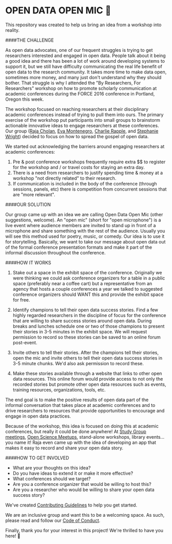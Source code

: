# OPEN DATA OPEN MIC  :microphone:

This repository was created to help us bring an idea from a workshop into reality.

####THE CHALLENGE

As open data advocates, one of our frequent struggles is trying to get researchers interested and engaged in open data. People talk about it being a good idea and there has been a lot of work around developing systems to support it, but we still have difficulty communicating the real life benefit of open data to the research community. It takes more time to make data open, sometimes more money, and many just don't understand why they should bother.  That struggle is why I attended the "By Researchers, For Researchers" workshop on how to promote scholarly communication at academic conferences during the FORCE 2016 conference in Portland, Oregon this week.

The workshop focused on reaching researchers at their disciplinary academic conferences instead of trying to pull them into ours. The primary exercise of the workshop put participants into small groups to brainstorm actionable innovative ideas to engage researchers at these conferences.  Our group ([Raja Cholan](https://twitter.com/what_raja_says), [Eva Montenegro](https://www.linkedin.com/in/evamontenegro), [Charlie Rapple](https://twitter.com/charlierapple), and [Stephanie Wright](https://twitter.com/shefw)) decided to focus on how to spread the gospel of open data.

We started out acknowledging the barriers around engaging researchers at academic conferences:  
1. Pre & post conference workshops frequently require extra $$ to register for the workshop and / or travel costs for staying an extra day.  
2. There is a need from researchers to justify spending time & money at a workshop "not directly related" to their research.  
3. If communication is included in the body of the conference (through sessions, panels, etc) there is competition from concurrent sessions that are "more relevant".

####OUR SOLUTION

Our group came up with an idea we are calling Open Data Open Mic (other suggestions, welcome). An "open mic" (short for "open microphone") is a live event where audience members are invited to stand up in front of a microphone and share something with the rest of the audience. Usually you will see this method used for poetry, music, or comedy. Our idea is to use it for storytelling. Basically, we want to take our message about open data out of the formal conference presentation formats and make it part of the informal discussion throughout the conference.

####HOW IT WORKS

1. Stake out a space in the exhibit space of the conference.
	Originally we were thinking we could ask conference organizers for a table in a public space (preferably near a coffee cart) but a representative from an agency that hosts a couple conferences a year we talked to suggested conference organizers should WANT this and provide the exhibit space for free.

2. Identify champions to tell their open data success stories.
	Find a few highly regarded researchers in the discipline of focus for the conference that are willing to share success stories around open data.  During breaks and lunches schedule one or two of those champions to present their stories in 3-5 minutes in the exhibit space.  We will request permission to record so these stories can be saved to an online forum post-event.

3. Invite others to tell their stories.
	After the champions tell their stories, open the mic and invite others to tell their open data success stories in 3-5 minute chunks.  We'd also ask permission to record these.

4. Make these stories available through a website that links to other open data resources.
	This online forum would provide access to not only the recorded stories but promote other open data resources such as events, training resources, organizations, tools, etc. 

The end goal is to make the positive results of open data part of the informal conversation that takes place at academic conferences and to drive researchers to resources that provide opportunities to encourage and engage in open data practices.

Because of the workshop, this idea is focused on doing this at academic conferences, but really it could be done anywhere! At [Study Group meetings](http://mozillascience.github.io/studyGroupHandbook/), [Open Science Meetups](http://www.meetup.com/find/?allMeetups=false&keywords=%22open+science%22&radius=Infinity&userFreeform=Seattle%2C+WA&mcId=z98195&mcName=Seattle%2C+WA&sort=recommended&eventFilter=mysugg), stand-alone workshops, library events... you name it! Raja even came up with the idea of developing an app that makes it easy to record and share your open data story. 

####HOW TO GET INVOLVED

* What are your thoughts on this idea?  
* Do you have ideas to extend it or make it more effective?  
* What conferences should we target?  
* Are you a conference organizer that would be willing to host this?  
* Are you a researcher who would be willing to share your open data success story?

We've created [Contributing Guidelines](Contributing.md) to help you get started.

We are an inclusive group and want this to be a welcoming space.  As such, please read and follow our [Code of Conduct](code_of_conduct.md).

Finally, thank you for your interest in this project! We're thrilled to have you here! :bow:
